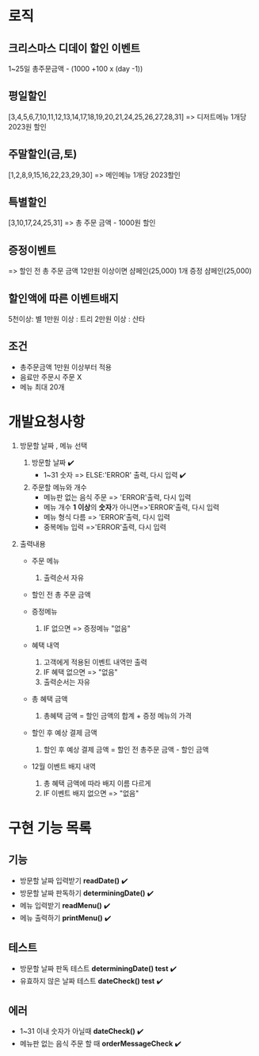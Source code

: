 # 로직

## 크리스마스 디데이 할인 이벤트

1~25일
총주문금액 - (1000 +100 x (day -1))

## 평일할인

[3,4,5,6,7,10,11,12,13,14,17,18,19,20,21,24,25,26,27,28,31]
=> 디저트메뉴 1개당 2023원 할인

## 주말할인(금,토)

[1,2,8,9,15,16,22,23,29,30]
=> 메인메뉴 1개당 2023할인

## 특별할인

[3,10,17,24,25,31]
=> 총 주문 금액 - 1000원 할인

## 증정이벤트

=> 할인 전 총 주문 금액 12만원 이상이면 샴페인(25,000) 1개 증정
샴페인(25,000)

## 할인액에 따른 이벤트배지

5천이상: 별
1만원 이상 : 트리
2만원 이상 : 산타

## 조건

- 총주문금액 1만원 이상부터 적용
- 음료만 주문시 주문 X
- 메뉴 최대 20개

# 개발요청사항

1.  방문할 날짜 , 메뉴 선택

    1. 방문할 날짜 :heavy_check_mark:
       - 1~31 숫자 => ELSE:'ERROR' 출력, 다시 입력 :heavy_check_mark:
    2. 주문할 메뉴와 개수
       - 메뉴판 없는 음식 주문 => 'ERROR'출력, 다시 입력
       - 메뉴 개수 **1 이상**의 **숫자**가 아니면=>'ERROR'출력, 다시 입력
       - 메뉴 형식 다름 => 'ERROR'출력, 다시 입력
       - 중복메뉴 입력 =>'ERROR'출력, 다시 입력

2.  출력내용

    - 주문 메뉴

      1. 출력순서 자유

    - 할인 전 총 주문 금액

    - 증정메뉴

      1. IF 없으면 => 증정메뉴 "없음"

    - 혜택 내역

      1. 고객에게 적용된 이벤트 내역만 출력
      2. IF 혜택 없으면 => "없음"
      3. 출력순서는 자유

    - 총 혜택 금액

      1. 총혜택 금액 = 할인 금액의 합계 + 증정 메뉴의 가격

    - 할인 후 예상 결제 금액

      1. 할인 후 예상 결제 금액 = 할인 전 총주문 금액 - 할인 금액

    - 12월 이벤트 배지 내역
      1. 총 혜택 금액에 따라 배지 이름 다르게
      2. IF 이벤트 배지 없으면 => "없음"

# 구현 기능 목록

## 기능

- 방문할 날짜 입력받기 **readDate()** :heavy_check_mark:
- 방문할 날짜 판독하기 **determiningDate()** :heavy_check_mark:
- 메뉴 입력받기 **readMenu()** :heavy_check_mark:
- 메뉴 출력하기 **printMenu()** :heavy_check_mark:

## 테스트

- 방문할 날짜 판독 테스트 **determiningDate() test** :heavy_check_mark:
- 유효하지 않은 날짜 테스트 **dateCheck() test** :heavy_check_mark:

## 에러

- 1~31 이내 숫자가 아닐때 **dateCheck()** :heavy_check_mark:
- 메뉴판 없는 음식 주문 할 때 **orderMessageCheck** :heavy_check_mark:
